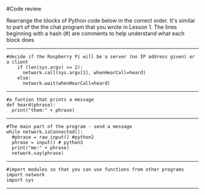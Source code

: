 #Code review

Rearrange the blocks of Python code below in the correct order. It's similar to part of the the chat program that you wrote in Lesson 1.
The lines beginning with a hash (#) are comments to help understand what each block does


----------
```    
#decide if the Raspberry Pi will be a server (no IP address given) or a client
    if (len(sys.argv) >= 2):
      network.call(sys.argv[1], whenHearCall=heard)
    else:  
      network.wait(whenHearCall=heard)
```

----------
```
#a funtion that prints a message
def heard(phrase):
  print("them:" + phrase)
```

----------

```
#The main part of the program - send a message
while network.isConnected():
  #phrase = raw_input() #python2
  phrase = input() # python3
  print("me:" + phrase)
  network.say(phrase)
 ```

----------


```
#import modules so that you can use functions from other programs
import network
import sys
```

----------






